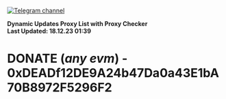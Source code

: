 [![Telegram channel](https://img.shields.io/endpoint?url=https://runkit.io/damiankrawczyk/telegram-badge/branches/master?url=https://t.me/n4z4v0d)](https://t.me/n4z4v0d) 

**Dynamic Updates Proxy List with Proxy Checker**  
**Last Updated: 18.12.23 01:39**

# DONATE (_any evm_) - 0xDEADf12DE9A24b47Da0a43E1bA70B8972F5296F2
